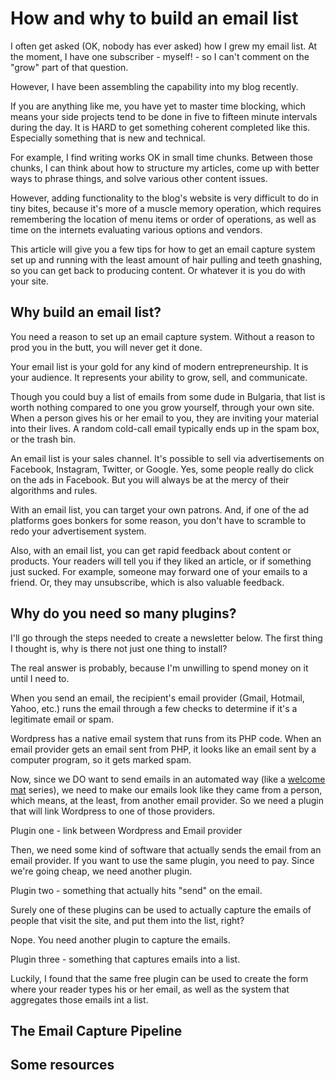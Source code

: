 How and why to build an email list
==================================

I often get asked (OK, nobody has ever asked) how I grew my email list.  At the moment, I have one subscriber - myself! - so I can't comment on the "grow" part of that question.

However, I have been assembling the capability into my blog recently.

If you are anything like me, you have yet to master time blocking, which means your side projects tend to be done in five to fifteen minute intervals during the day.  It is HARD to get something coherent completed like this.  Especially something that is new and technical.

For example, I find writing works OK in small time chunks.  Between those chunks, I can think about how to structure my articles, come up with better ways to phrase things, and solve various other content issues.

However, adding functionality to the blog's website is very difficult to do in tiny bites, because it's more of a muscle memory operation, which requires remembering the location of menu items or order of operations, as well as time on the internets evaluating various options and vendors.

This article will give you a few tips for how to get an email capture system set up and running with the least amount of hair pulling and teeth gnashing, so you can get back to producing content.  Or whatever it is you do with your site.

## Why build an email list?

You need a reason to set up an email capture system.  Without a reason to prod you in the butt, you will never get it done.

Your email list is your gold for any kind of modern entrepreneurship.  It is your audience.  It represents your ability to grow, sell, and communicate.

Though you could buy a list of emails from some dude in Bulgaria, that list is worth nothing compared to one you grow yourself, through your own site.  When a person gives his or her email to you, they are inviting your material into their lives.  A random cold-call email typically ends up in the spam box, or the trash bin.

An email list is your sales channel.  It's possible to sell via advertisements on Facebook, Instagram, Twitter, or Google.  Yes, some people really do click on the ads in Facebook.  But you will always be at the mercy of their algorithms and rules.

With an email list, you can target your own patrons.  And, if one of the ad platforms goes bonkers for some reason, you don't have to scramble to redo your advertisement system.

Also, with an email list, you can get rapid feedback about content or products.  Your readers will tell you if they liked an article, or if something just sucked.  For example, someone may forward one of your emails to a friend.  Or, they may unsubscribe, which is also valuable feedback.

## Why do you need so many plugins?

I'll go through the steps needed to create a newsletter below.  The first thing I thought is, why is there not just one thing to install?

The real answer is probably, because I'm unwilling to spend money on it until I need to.

When you send an email, the recipient's email provider (Gmail, Hotmail, Yahoo, etc.) runs the email through a few checks to determine if it's a legitimate email or spam.

Wordpress has a native email system that runs from its PHP code.  When an email provider gets an email sent from PHP, it looks like an email sent by a computer program, so it gets marked spam.

Now, since we DO want to send emails in an automated way (like a [welcome mat](LINK) series), we need to make our emails look like they came from a person, which means, at the least, from another email provider.  So we need a plugin that will link Wordpress to one of those providers.

Plugin one - link between Wordpress and Email provider

Then, we need some kind of software that actually sends the email from an email provider.  If you want to use the same plugin, you need to pay.  Since we're going cheap, we need another plugin.

Plugin two - something that actually hits "send" on the email.

Surely one of these plugins can be used to actually capture the emails of people that visit the site, and put them into the list, right?

Nope.  You need another plugin to capture the emails.

Plugin three - something that captures emails into a list.

Luckily, I found that the same free plugin can be used to create the form where your reader types his or her email, as well as the system that aggregates those emails int a list.



## The Email Capture Pipeline



## Some resources


